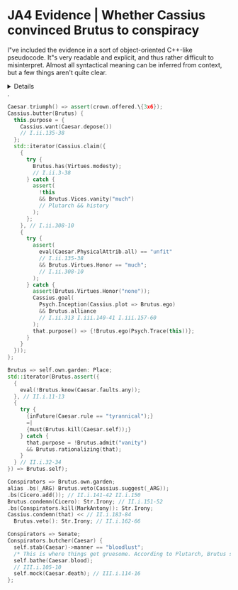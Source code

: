 # JA4 Evidence | Whether Cassius convinced Brutus to conspiracy  

I"ve included the evidence in a sort of object-oriented C++-like pseudocode. It"s very readable and explicit, and thus rather difficult to misinterpret. Almost all syntactical meaning can be inferred from context, but a few things aren't quite clear.
<details title="Disambiguation">
- Citations have been included as comments, `// like this`
- Bangs indicate negation, so `!true == false`
- I"ve used the `=>`, `==!=>`, and `<<` tokens to indicate various things, including movement, interruptions, insertion, and definitions (of lambdas)
- `&&` means "and". We don"t use a single ampersand because we already use it for two other things: addressing/referencing and bitwise AND (not the same as a logical and). Similarly, `==` is used to denote equality (because `=` denotes var assignment).
- The inconsistency with semicolons... isn"t. The end of a block (demarcated by `{braces}`) implies a semicolon. Before or after, it hardly matters. Most real-world languages have fairly loose syntax nowadays, anyway. Just look at Swift.
- The `this` and `that` keywords refer to whatever the statement being made is and the previous statement, respectively.
- `try {} catch {}` blocks are here used to facetiously denote deception. `try` refers to what is said, and `catch` to the reality. (This is a very loose interpretation of its actual use: a form of error handling using a concept known as "exceptions". Ever got a popup saying something along the lines of "uncaught exception"? Now you know.)
- The `std::iterator` is a joke. So is the `eval()` function.
- The dot operator `.` refers to a member, method, property, etc. of an object. Objects are usually capitalized. It"s an abstraction, nothing more.
- I use type annotations (`var: type;`) to add meaning where necessary. For instance, marking an ironic sentence as such.
- The `assert()` function and `claim()` method are about making statements. It"s hard to explain, but you"ll figure it out. The difference between the two is justification (or lack thereof).
- The `has()` `want()` `goal()` and `purpose()` methods are fairly self-explanatory.
- The `ego` and `self` object members are also straightforward. `own` refers to ownership (not like Rust), so `Brutus.own` would contain Brutus"s garden as one of its members.
- `alias` is a directive to essentially create a shorthand. Because they usually involve methods, I prepend them with a `.`
</details>.

```c++
Caesar.triumph() => assert(crown.offered.\{3x6});
Cassius.butter(Brutus) {
  this.purpose = {
    Cassius.want(Caesar.depose())
    // I.ii.135-38
  };
  std::iterator(Cassius.claim({
    {
      try {
        Brutus.has(Virtues.modesty);
        // I.ii.3-38
      } catch {
        assert(
          !this
          && Brutus.Vices.vanity("much")
          // Plutarch && history
        );
      };
    }, // I.ii.308-10
    {
      try {
        assert(
          eval(Caesar.PhysicalAttrib.all) == "unfit"
          // I.ii.135-38
          && Brutus.Virtues.Honor == "much";
          // I.ii.308-10
        );
      } catch {
        assert(Brutus.Virtues.Honor("none"));
        Cassius.goal(
          Psych.Inception(Cassius.plot => Brutus.ego)
          && Brutus.alliance
          // I.ii.313 I.iii.140-41 I.iii.157-60
        );
        that.purpose() => {!Brutus.ego(Psych.Trace(this))};
      }
    }
  }));
};

Brutus => self.own.garden: Place;
std::iterator(Brutus.assert({
  {
    eval(!Brutus.know(Caesar.faults.any));
  }, // II.i.11-13
  {
    try {
      {inFuture(Caesar.rule == "tyrannical");}
      =|
      {must(Brutus.kill(Caesar.self));}
    } catch {
      that.purpose = !Brutus.admit("vanity")
      && Brutus.rationalizing(that);
    }
  } // II.i.32-34
}) => Brutus.self);

Conspirators => Brutus.own.garden;
alias .bs(_ARG) Brutus.veto(Cassius.suggest(_ARG));
.bs(Cicero.add()); // II.i.141-42 II.i.150
Brutus.condemn(Cicero): Str.Irony; // II.i.151-52
.bs(Conspirators.kill(MarkAntony)): Str.Irony;
Cassius.condemn(that) << // II.i.183-84
  Brutus.veto(): Str.Irony; // II.i.162-66

Conspirators => Senate;
Conspirators.butcher(Caesar) {
  self.stab(Caesar)->manner == "bloodlust";
  /* This is where things get gruesome. According to Plutarch, Brutus struck Caesar "in the privities", at which point Caesar no longer tries to avoid the blows and falls down, dead. Not a pretty sight. // Plutarch III.i.76SD */
  self.bathe(Caesar.blood);
  // III.i.105-10
  self.mock(Caesar.death); // III.i.114-16
};
```
